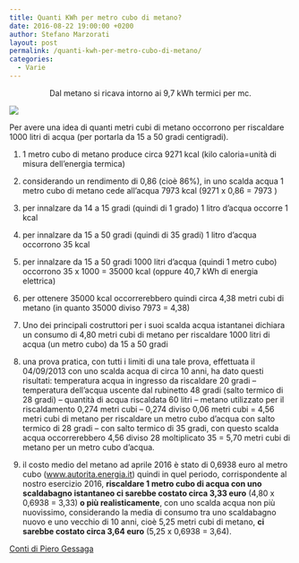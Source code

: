 ```yaml
---
title: Quanti KWh per metro cubo di metano?
date: 2016-08-22 19:00:00 +0200
author: Stefano Marzorati
layout: post
permalink: /quanti-kwh-per-metro-cubo-di-metano/
categories:
  - Varie
---
```

<p style="text-align:center;">
  Dal metano si ricava intorno ai 9,7 kWh termici per mc.
</p>

[<img src="https://farm8.staticflickr.com/7565/16204761906_a364a96cc3_o.png" />][1]

Per avere una idea di quanti metri cubi di metano occorrono per riscaldare 1000 litri di acqua (per portarla da 15 a 50 gradi centigradi).

1. 1 metro cubo di metano produce circa 9271 kcal (kilo caloria=unità di misura dell’energia termica) 

2. considerando un rendimento di 0,86 (cioè 86%), in uno scalda acqua 1 metro cubo di metano cede all’acqua 7973 kcal (9271 x 0,86 = 7973 )

3. per innalzare da 14 a 15 gradi (quindi di 1 grado) 1 litro d’acqua occorre 1 kcal

4. per innalzare da 15 a 50 gradi (quindi di 35 gradi) 1 litro d’acqua occorrono 35 kcal

5. per innalzare da 15 a 50 gradi 1000 litri d’acqua (quindi 1 metro cubo) occorrono 35 x 1000 = 35000 kcal (oppure 40,7 kWh di energia elettrica)

6. per ottenere 35000 kcal occorrerebbero quindi circa 4,38 metri cubi di metano (in quanto 35000 diviso 7973 = 4,38) 

7. Uno dei principali costruttori per i suoi scalda acqua istantanei dichiara un consumo di 4,80 metri cubi di metano per riscaldare 1000 litri di acqua (un metro cubo) da 15 a 50 gradi

8. una prova pratica, con tutti i limiti di una tale prova, effettuata il 04/09/2013 con uno scalda acqua di circa 10 anni, ha dato questi risultati: temperatura acqua in ingresso da riscaldare 20 gradi – temperatura dell’acqua uscente dal rubinetto 48 gradi (salto termico di 28 gradi) – quantità di acqua riscaldata 60 litri – metano utilizzato per il riscaldamento 0,274 metri cubi – 0,274 diviso 0,06 metri cubi = 4,56 metri cubi di metano per riscaldare un metro cubo d’acqua con salto termico di 28 gradi – con salto termico di 35 gradi, con questo scalda acqua occorrerebbero 4,56 diviso 28 moltiplicato 35 = 5,70 metri cubi di metano per un metro cubo d’acqua.

9. il costo medio del metano ad aprile 2016 è stato di 0,6938 euro al metro cubo (<a href="http://www.autorita.energia.it/it/dati/gp27new.htm" target="_blank">www.autorita.energia.it</a>) quindi in quel periodo, corrispondente al nostro esercizio 2016, **riscaldare 1 metro cubo di acqua con uno scaldabagno istantaneo ci sarebbe costato circa 3,33 euro** (4,80 x 0,6938 = 3,33) **o più realisticamente**, con uno scalda acqua non più nuovissimo, considerando la media di consumo tra uno scaldabagno nuovo e uno vecchio di 10 anni, cioè 5,25 metri cubi di metano, **ci sarebbe costato circa 3,64 euro** (5,25 x 0,6938 = 3,64).

<a href="http://sangiorgio16.wordpress.com/quanti-mc-di-metano-occorrono-per-riscaldare-1mc-di-acqua/" target="_blank">Conti di Piero Gessaga</a>

 [1]: https://farm8.staticflickr.com/7565/16204761906_a364a96cc3_o.png
 